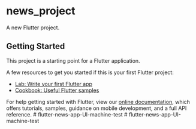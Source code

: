 # news_project

A new Flutter project.

## Getting Started

This project is a starting point for a Flutter application.

A few resources to get you started if this is your first Flutter project:

- [Lab: Write your first Flutter app](https://flutter.dev/docs/get-started/codelab)
- [Cookbook: Useful Flutter samples](https://flutter.dev/docs/cookbook)

For help getting started with Flutter, view our
[online documentation](https://flutter.dev/docs), which offers tutorials,
samples, guidance on mobile development, and a full API reference.
#   f l u t t e r - n e w s - a p p - U I - m a c h i n e - t e s t  
 #   f l u t t e r - n e w s - a p p - U I - m a c h i n e - t e s t  
 